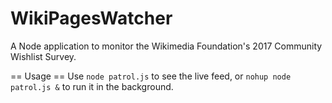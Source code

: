 # WikiPagesWatcher
A Node application to monitor the Wikimedia Foundation's 2017 Community Wishlist Survey.

== Usage ==
Use `node patrol.js` to see the live feed, or `nohup node patrol.js &` to run it in the background.
